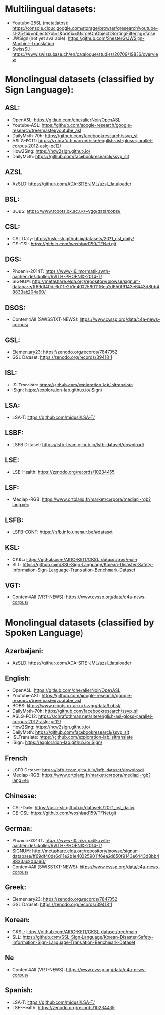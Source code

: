 
# Multilingual datasets:
- Youtube-25SL (metadatos): https://console.cloud.google.com/storage/browser/gresearch/youtube-sl-25;tab=objects?pli=1&prefix=&forceOnObjectsSortingFiltering=false
- JWSign (not yet available): https://github.com/ShesterG/JWSign-Machine-Translation
- SwissSLI: https://www.swissubase.ch/en/catalogue/studies/20709/19836/overview


# Monolingual datasets (classified by Sign Language):

## ASL: 
- OpenASL: https://github.com/chevalierNoir/OpenASL
- Youtube-ASL: https://github.com/google-research/google-research/tree/master/youtube_asl
- DailyMoth-70h: https://github.com/facebookresearch/ssvp_slt
- ASLG-PC12: https://achrafothman.net/site/english-asl-gloss-parallel-corpus-2012-aslg-pc12/
- How2Sing: https://how2sign.github.io/
- DailyMoth: https://github.com/facebookresearch/ssvp_slt

## AZSL
- AzSLD: https://github.com/ADA-SITE-JML/azsl_dataloader

## BSL:
- BOBS: https://www.robots.ox.ac.uk/~vgg/data/bobsl/

## CSL: 
- CSL Daily: https://ustc-slr.github.io/datasets/2021_csl_daily/
- CE-CSL: https://github.com/woshisad159/TFNet.git

## DGS:
- Phoenix-2014T: https://www-i6.informatik.rwth-aachen.de/~koller/RWTH-PHOENIX-2014-T/
- SIGNUM: http://metashare.elda.org/repository/browse/signum-database/ff69df40de6d11e2b1e400259011f6ea2d650f9143e6443d8bb48833ab204a60/

## DSGS:
- Content4All (SWISSTXT-NEWS): https://www.cvssp.org/data/c4a-news-corpus/

## GSL: 
- Elementary23: https://zenodo.org/records/7847052
- GSL Dataset: https://zenodo.org/records/3941811

## ISL:
- ISLTranslate: https://github.com/exploration-lab/isltranslate
- iSign: https://exploration-lab.github.io/iSign/

## LSA:
- LSA-T: https://github.com/midusi/LSA-T/

## LSBF:
- LSFB Dataset: https://lsfb-team.github.io/lsfb-dataset/download/

## LSE: 
- LSE-Health: https://zenodo.org/records/10234465

## LSF: 
- Mediapi-RGB: https://www.ortolang.fr/market/corpora/mediapi-rgb?lang=en

## LSFB:
- LSFB-CONT: https://lsfb.info.unamur.be/#dataset

## KSL:
- GKSL: https://github.com/AIRC-KETI/GKSL-dataset/tree/main
- SLL: https://github.com/SSL-Sign-Language/Korean-Disaster-Safety-Information-Sign-Language-Translation-Benchmark-Dataset

## VGT: 
- Content4All (VRT-NEWS): https://www.cvssp.org/data/c4a-news-corpus/


# Monolingual datasets (classified by Spoken Language)

## Azerbaijani:
- AzSLD: https://github.com/ADA-SITE-JML/azsl_dataloader


## English:
- OpenASL: https://github.com/chevalierNoir/OpenASL
- Youtube-ASL: https://github.com/google-research/google-research/tree/master/youtube_asl
- BOBS: https://www.robots.ox.ac.uk/~vgg/data/bobsl/
- DailyMoth-70h: https://github.com/facebookresearch/ssvp_slt
- ASLG-PC12: https://achrafothman.net/site/english-asl-gloss-parallel-corpus-2012-aslg-pc12/
- How2Sing: https://how2sign.github.io/
- DailyMoth: https://github.com/facebookresearch/ssvp_slt
- ISLTranslate: https://github.com/exploration-lab/isltranslate
- iSign: https://exploration-lab.github.io/iSign/

## French: 
- LSFB Dataset: https://lsfb-team.github.io/lsfb-dataset/download/
- Mediapi-RGB: https://www.ortolang.fr/market/corpora/mediapi-rgb?lang=en

## Chinesse: 
- CSL-Daily: https://ustc-slr.github.io/datasets/2021_csl_daily/
- CE-CSL: https://github.com/woshisad159/TFNet.git

## German:
- Phoenix-2014T: https://www-i6.informatik.rwth-aachen.de/~koller/RWTH-PHOENIX-2014-T/
- SIGNUM: http://metashare.elda.org/repository/browse/signum-database/ff69df40de6d11e2b1e400259011f6ea2d650f9143e6443d8bb48833ab204a60/
- Content4All (SWISSTXT-NEWS): https://www.cvssp.org/data/c4a-news-corpus/

## Greek: 
- Elementary23: https://zenodo.org/records/7847052
- GSL Dataset: https://zenodo.org/records/3941811

## Korean:
- GKSL: https://github.com/AIRC-KETI/GKSL-dataset/tree/main
- SLL: https://github.com/SSL-Sign-Language/Korean-Disaster-Safety-Information-Sign-Language-Translation-Benchmark-Dataset

## Ne
- Content4All (VRT-NEWS): https://www.cvssp.org/data/c4a-news-corpus/

## Spanish: 
- LSA-T: https://github.com/midusi/LSA-T/
- LSE-Health: https://zenodo.org/records/10234465


